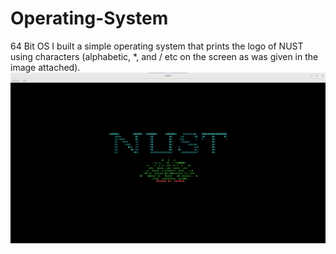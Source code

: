 # Operating-System
64 Bit OS
I built a simple operating system that prints the logo of NUST using characters (alphabetic, *, and / etc on the screen as was given in the image attached).
![Screenshot](Screenshots/screenshot2.png)
